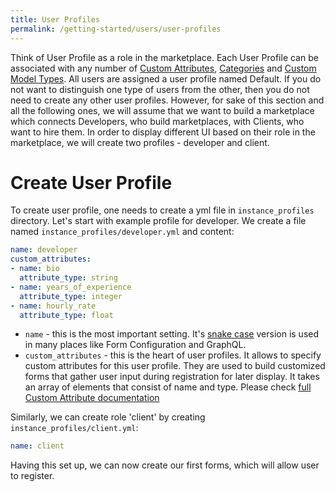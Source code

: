 ```yaml
---
title: User Profiles
permalink: /getting-started/users/user-profiles
---
```


Think of User Profile as a role in the marketplace. Each User Profile can be associated with any number of [Custom Attributes](/reference/custom-attributes/), [Categories](/reference/categories/) and [Custom Model Types](/reference/custom-model-types). All users are assigned a user profile named Default. If you do not want to distinguish one type of users from the other, then you do not need to create any other user profiles. However, for sake of this section and all the following ones, we will assume that we want to build a marketplace which connects Developers, who build marketplaces, with Clients, who want to hire them. In order to display different UI based on their role in the marketplace, we will create two profiles - developer and client.

# Create User Profile

To create user profile, one needs to create a yml file in `instance_profiles` directory. Let's start with example profile for developer. We create a file named `instance_profiles/developer.yml` and content:

```yml
name: developer
custom_attributes:
- name: bio
  attribute_type: string
- name: years_of_experience
  attribute_type: integer
- name: hourly_rate
  attribute_type: float
```

* `name` - this is the most important setting. It's [snake case](https://en.wikipedia.org/wiki/Snake_case) version is used in many places like Form Configuration and GraphQL.
* `custom_attributes` - this is the heart of user profiles. It allows to specify custom attributes for this user profile. They are used to build customized forms that gather user input during registration for later display. It takes an array of elements that consist of name and type. Please check [full Custom Attribute documentation](/reference/custom-attributes/)

Similarly, we can create role 'client' by creating `instance_profiles/client.yml`:

```yml
name: client
```

Having this set up, we can now create our first forms, which will allow user to register.
